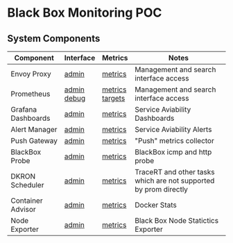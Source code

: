 # Black Box Monitoring POC

## System Components

| Component | Interface | Metrics | Notes |
| --- | --- | --- | --- |
| Envoy Proxy | [admin](/envoy) | [metrics](/envoy/metrics) | Management and search interface access |
| Prometheus | [admin](/prometheus)<br>[debug](/prometheus/debug/pprof/) | [metrics](/prometheus/metrics)<br>[targets](/prometheus/targets) | Management and search interface access |
| Grafana Dashboards | [admin](/grafana) | [metrics](/grafana/metrics) | Service Aviability Dashboards |
| Alert Manager | [admin](/alertmanager) | [metrics](/alertmanager/metrics) | Service Aviability Alerts |
| Push Gateway | [admin](/pushgateway) | [metrics](/pushgateway/metrics) | "Push" metrics collector |
| BlackBox Probe | [admin](/blackbox) | [metrics](/blackbox/metrics) | BlackBox icmp and http probe |
| DKRON Scheduler | [admin](/dkron) | [metrics](/dkron/metrics) | TraceRT and other tasks which are not supported by prom directly |
| Container Advisor | [admin](/cadvisor) | [metrics](/cadvisor/metrics) | Docker Stats |
| Node Exporter | [admin](/node) | [metrics](/node/metrics) | Black Box Node Statictics Exporter |
